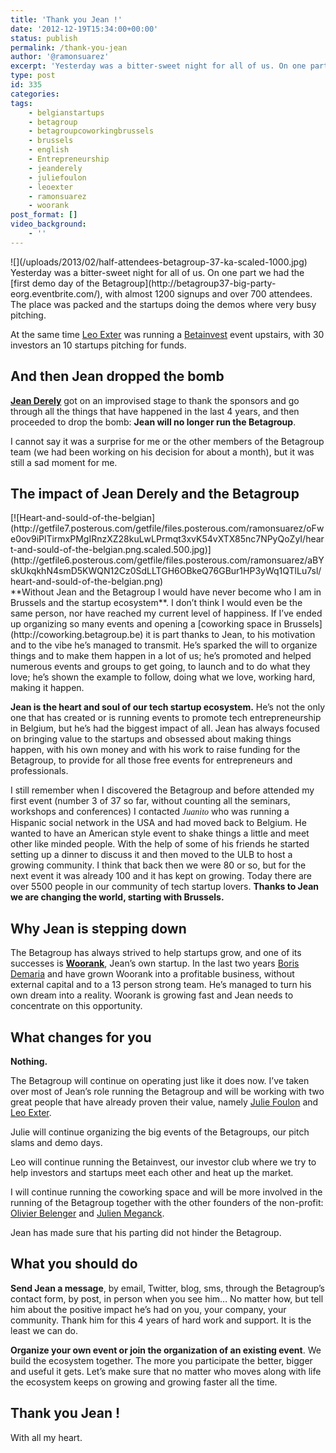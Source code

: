 ```yaml
---
title: 'Thank you Jean !'
date: '2012-12-19T15:34:00+00:00'
status: publish
permalink: /thank-you-jean
author: '@ramonsuarez'
excerpt: 'Yesterday was a bitter-sweet night for all of us. On one part we had the first demo day of the Betagroup, with almost 1200 signups and over 700 attendees. The place was packed and the startups doing the demos where very busy pitching. At the same ...'
type: post
id: 335
categories:
tags:
    - belgianstartups
    - betagroup
    - betagroupcoworkingbrussels
    - brussels
    - english
    - Entrepreneurship
    - jeanderely
    - juliefoulon
    - leoexter
    - ramonsuarez
    - woorank
post_format: []
video_background:
    - ''
---
```

<div class="p_embed p_image_embed"></div><div>![](/uploads/2013/02/half-attendees-betagroup-37-ka-scaled-1000.jpg)</div>Yesterday was a bitter-sweet night for all of us. On one part we had the [first demo day of the Betagroup](http://betagroup37-big-party-eorg.eventbrite.com/), with almost 1200 signups and over 700 attendees. The place was packed and the startups doing the demos where very busy pitching.

At the same time [Leo Exter](http://twitter.com/leoexter) was running a [Betainvest](http://betainvest.be "Investors Club Belgium Brussels") event upstairs, with 30 investors an 10 startups pitching for funds.

And then Jean dropped the bomb
------------------------------

**[Jean Derely](http://www.linkedin.com/in/jderely "Jean Derely")** got on an improvised stage to thank the sponsors and go through all the things that have happened in the last 4 years, and then proceeded to drop the bomb: **Jean will no longer run the Betagroup**.

I cannot say it was a surprise for me or the other members of the Betagroup team (we had been working on his decision for about a month), but it was still a sad moment for me.

The impact of Jean Derely and the Betagroup
-------------------------------------------

**[ ](http://www.linkedin.com/in/jderely "Jean Derely")**

<div class="p_embed p_image_embed">[![Heart-and-sould-of-the-belgian](http://getfile7.posterous.com/getfile/files.posterous.com/ramonsuarez/oFwe0ov9iPlTirmxPMgIRnzXZ28kuLwLPrmqt3xvK54vXTX85nc7NPyQoZyI/heart-and-sould-of-the-belgian.png.scaled.500.jpg)](http://getfile6.posterous.com/getfile/files.posterous.com/ramonsuarez/aBYskUkqkhN4smD5KWQN12Cz0SdLLTGH6OBkeQ76GBur1HP3yWq1QTlLu7sl/heart-and-sould-of-the-belgian.png)</div>**Without Jean and the Betagroup I would have never become who I am in Brussels and the startup ecosystem**. I don’t think I would even be the same person, nor have reached my current level of happiness. If I’ve ended up organizing so many events and opening a [coworking space in Brussels](http://coworking.betagroup.be) it is part thanks to Jean, to his motivation and to the vibe he’s managed to transmit. He’s sparked the will to organize things and to make them happen in a lot of us; he’s promoted and helped numerous events and groups to get going, to launch and to do what they love; he’s shown the example to follow, doing what we love, working hard, making it happen.

**Jean is the heart and soul of our tech startup ecosystem.** He’s not the only one that has created or is running events to promote tech entrepreneurship in Belgium, but he’s had the biggest impact of all. Jean has always focused on bringing value to the startups and obsessed about making things happen, with his own money and with his work to raise funding for the Betagroup, to provide for all those free events for entrepreneurs and professionals.

I still remember when I discovered the Betagroup and before attended my first event (number 3 of 37 so far, without counting all the seminars, workshops and conferences) I contacted *<span style="font-family: mceinline;">Jua<span style="font-family: mceinline;">nito</span></span>* who was running a Hispanic social network in the USA and had moved back to Belgium. He wanted to have an American style event to shake things a little and meet other like minded people. With the help of some of his friends he started setting up a dinner to discuss it and then moved to the ULB to host a growing community. I think that back then we were 80 or so, but for the next event it was already 100 and it has kept on growing. Today there are over 5500 people in our community of tech startup lovers. **Thanks to Jean we are changing the world, starting with Brussels.**

Why Jean is stepping down
-------------------------

The Betagroup has always strived to help startups grow, and one of its successes is **[Woorank](http://woorank.com)**, Jean’s own startup. In the last two years [Boris Demaria](http://www.linkedin.com/in/borisdemaria) and have grown Woorank into a profitable business, without external capital and to a 13 person strong team. He’s managed to turn his own dream into a reality. Woorank is growing fast and Jean needs to concentrate on this opportunity.

What changes for you
--------------------

**Nothing.**

The Betagroup will continue on operating just like it does now. I’ve taken over most of Jean’s role running the Betagroup and will be working with two great people that have already proven their value, namely [Julie Foulon](http://www.linkedin.com/in/juliefoulon) and [Leo Exter](http://be.linkedin.com/in/exter).

Julie will continue organizing the big events of the Betagroups, our pitch slams and demo days.

Leo will continue running the Betainvest, our investor club where we try to help investors and startups meet each other and heat up the market.

I will continue running the coworking space and will be more involved in the running of the Betagroup together with the other founders of the non-profit: [Olivier Belenger](http://investing.businessweek.com/research/stocks/private/person.asp?personId=9377257) and [Julien Meganck](http://www.linkedin.com/pub/meganck-julien/11/768/262).

Jean has made sure that his parting did not hinder the Betagroup.

What you should do
------------------

**Send Jean a message**, by email, Twitter, blog, sms, through the Betagroup’s contact form, by post, in person when you see him… No matter how, but tell him about the positive impact he’s had on you, your company, your community. Thank him for this 4 years of hard work and support. It is the least we can do.

**Organize your own event or join the organization of an existing event**. We build the ecosystem together. The more you participate the better, bigger and useful it gets. Let’s make sure that no matter who moves along with life the ecosystem keeps on growing and growing faster all the time.

Thank you Jean !
----------------

With all my heart.